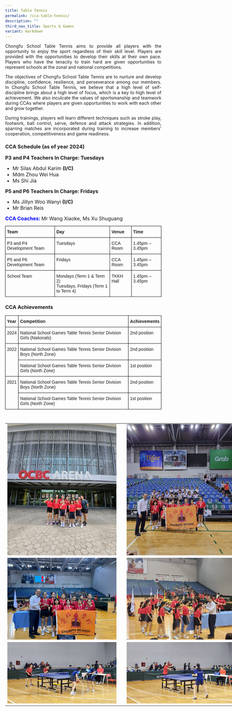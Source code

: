 ```yaml
---
title: Table Tennis
permalink: /cca-table-tennis/
description: ""
third_nav_title: Sports & Games
variant: markdown
---
```

<p style="text-align:justify">Chongfu School Table Tennis aims to provide all players with the opportunity to enjoy the sport regardless of their skill level. Players are provided with the opportunities to develop their skills at their own pace. Players who have the tenacity to train hard are given opportunities to represent schools at the zonal and national competitions.</p>

<p style="text-align:justify">The objectives of Chongfu School Table Tennis are to nurture and develop discipline, confidence, resilience, and perseverance among our members. In Chongfu School Table Tennis, we believe that a high level of self-discipline brings about a high level of focus, which is a key to high level of achievement. We also inculcate the values of sportsmanship and teamwork during CCAs where players are given opportunities to work with each other and grow together.</p>

<p style="text-align:justify">During trainings, players will learn different techniques such as stroke play, footwork, ball control, serve, defence and attack strategies. In addition, sparring matches are incorporated during training&nbsp;to increase members’ cooperation, competitiveness and game readiness.</p>

<h3><strong>CCA Schedule (as of year 2024)</strong></h3>
<b style="font-size:16px">P3 and P4 Teachers In Charge: Tuesdays</b>
<ul>
	<li style="font-size:16px">Mr Silas Abdul Karim <b>(I/C)</b></li>
	<li style="font-size:16px">Mdm Zhou Wei Hua</li>
	<li style="font-size:16px">Ms Shi Jia</li>
</ul>
<b style="font-size:16px">P5 and P6 Teachers In Charge: Fridays</b>
<ul>
	<li style="font-size:16px">Ms Jillyn Woo Wanyi <b>(I/C)</b></li>
	<li style="font-size:16px">Mr Brian Reis</li>
</ul>
<span style="color:blue; font-size:16px"><b>CCA Coaches: </b></span><span style="font-size:16px">
Mr Wang Xiaoke, Ms Xu Shuguang</span><br>
<style type="text/css">
.tg  {border-collapse:collapse;border-spacing:0;}
.tg td{border-color:black;border-style:solid;border-width:1px;font-family:Arial, sans-serif;font-size:14px;
  overflow:hidden;padding:10px 5px;word-break:normal;}
.tg th{border-color:black;border-style:solid;border-width:1px;font-family:Arial, sans-serif;font-size:14px;
  font-weight:normal;overflow:hidden;padding:10px 5px;word-break:normal;}
.tg .tg-1wig{font-weight:bold;text-align:left;vertical-align:top}
.tg .tg-0lax{text-align:left;vertical-align:top}
</style>

<table class="tg">
<thead>
  <tr>
    <th class="tg-1wig"><span style="font-weight:bold">Team</span></th>
    <th class="tg-1wig"><span style="font-weight:bold">Day </span></th>
    <th class="tg-1wig"><span style="font-weight:bold">Venue</span></th>
    <th class="tg-1wig"><span style="font-weight:bold">Time</span></th>
  </tr>
</thead>
<tbody>


  <tr>
    <td class="tg-0lax">P3 and P4 Development Team</td>
    <td class="tg-0lax">Tuesdays</td>
    <td class="tg-0lax">CCA Room</td>
    <td class="tg-0lax">1.45pm – 3.45pm</td>
  </tr>
  <tr>
    <td class="tg-0lax">P5 and P6 Development Team</td>
    <td class="tg-0lax">Fridays</td>
    <td class="tg-0lax">CCA Room</td>
    <td class="tg-0lax">1.45pm – 3.45pm</td>
  </tr>
  <tr>
    <td class="tg-0lax">School Team</td>
    <td class="tg-0lax">Mondays (Term 1 &amp; Term 2)<br> Tuesdays, Fridays (Term 1 to Term 4)</td>
    <td class="tg-0lax">TKKH Hall</td>
    <td class="tg-0lax">1.45pm – 3.45pm</td>
  </tr>
</tbody>
</table>

<h3><strong>CCA Achievements</strong></h3>

<style type="text/css">
.tg  {border-collapse:collapse;border-spacing:0;}
.tg td{border-color:black;border-style:solid;border-width:1px;font-family:Arial, sans-serif;font-size:14px;
  overflow:hidden;padding:10px 5px;word-break:normal;}
.tg th{border-color:black;border-style:solid;border-width:1px;font-family:Arial, sans-serif;font-size:14px;
  font-weight:normal;overflow:hidden;padding:10px 5px;word-break:normal;}
.tg .tg-1wig{font-weight:bold;text-align:left;vertical-align:top}
.tg .tg-0lax{text-align:left;vertical-align:top}
</style>
<table class="tg">
<thead>
  <tr>
    <th class="tg-1wig"><span style="font-weight:bold">Year</span></th>
    <th class="tg-1wig"><span style="font-weight:bold">Competition</span></th>
    <th class="tg-1wig"><span style="font-weight:bold">Achievements</span></th>
  </tr>
</thead>
<tbody>
	<tr>
    <td class="tg-0lax" rowspan="2">2024</td>
    <td class="tg-0lax">National School Games Table Tennis Senior Division Girls (Nationals)</td>
    <td class="tg-0lax">2nd position</td>
  </tr>
  <tr>
  </tr><tr>
    <td class="tg-0lax" rowspan="2">2022</td>
    <td class="tg-0lax">National School Games Table Tennis Senior Division Boys (North Zone)</td>
    <td class="tg-0lax">2nd position</td>
  </tr>
  <tr>
    <td class="tg-0lax">National School Games Table Tennis Senior Division Girls (North Zone)</td>
    <td class="tg-0lax">1st position</td>
  </tr>
  <tr>
    <td class="tg-0lax" rowspan="2">2021</td>
    <td class="tg-0lax">National School Games Table Tennis Senior Division Boys (North Zone)</td>
    <td class="tg-0lax">2nd position</td>
  </tr>
  <tr>
    <td class="tg-0lax">National School Games Table Tennis Senior Division Girls (North Zone)</td>
    <td class="tg-0lax">1st position</td>
  </tr>
</tbody>
</table>
<br>
<table style="width: 770px">
<colgroup>
<col style="width: 385px">
<col style="width: 385px">
</colgroup>
<tbody>
<tr>
<td style="border-color:transparent"><img src="/images/Table_Tennis_Picture01.jpg" style="width:95%"></td>
<td style="border-color:transparent"><img src="/images/Table_Tennis_Picture03.jpg" style="width:95%"></td>
</tr>
<tr>
<td style="border-color:transparent"><img src="/images/Table_Tennis_Picture02.jpg" style="width:95%"></td>
<td style="border-color:transparent"><img src="/images/Table_Tennis_Picture04.jpg" style="width:95%"></td>
</tr>
<tr>
<td style="border-color:transparent"><img src="/images/Table_Tennis_Picture05.jpg" style="width:95%"></td>
<td style="border-color:transparent"><img src="/images/Table_Tennis_Picture06.jpg" style="width:95%"></td>
</tr>
</tbody>
</table>